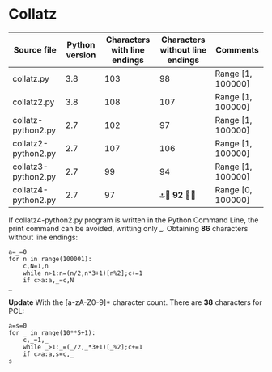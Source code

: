 # Collatz

Source file | Python version | Characters with line endings | Characters without line endings  | Comments
---|---|---|---|---
collatz.py | 3.8 | 103 | 98 | Range [1, 100000]
collatz2.py | 3.8 | 108 | 107 | Range [1, 100000]
collatz-python2.py | 2.7 | 102 | 97 | Range [1, 100000]
collatz2-python2.py | 2.7 | 107 | 106 | Range [1, 100000]
collatz3-python2.py | 2.7 | 99 | 94 | Range [1, 100000]
collatz4-python2.py | 2.7 | 97 | :top::raised_hands: **92** :raised_hands::top: | Range [0, 100000]

If collatz4-python2.py program is written in the Python Command Line, the print command can be avoided, writting only _. Obtaining **86** characters without line endings:

```python2
a=_=0
for n in range(100001):
	c,N=1,n
	while n>1:n=(n/2,n*3+1)[n%2];c+=1
	if c>a:a,_=c,N
_
```

**Update**
With the [a-zA-Z0-9]* character count. There are **38** characters for PCL:

```python2
a=s=0
for _ in range(10**5+1):
	c,_=1,_
	while _>1:_=(_/2,_*3+1)[_%2];c+=1
	if c>a:a,s=c,_
s
```
